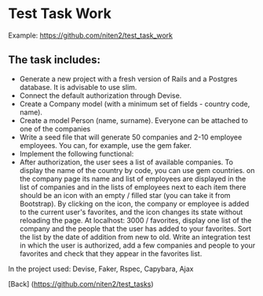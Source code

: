 # Test Task Work

Example: https://github.com/niten2/test_task_work

## The task includes:

  - Generate a new project with a fresh version of Rails and a Postgres database. It is advisable to use slim.
  - Connect the default authorization through Devise.
  - Create a Company model (with a minimum set of fields - country code, name).
  - Create a model Person (name, surname). Everyone can be attached to one of the companies
  - Write a seed file that will generate 50 companies and 2-10 employee employees. You can, for example, use the gem faker.
  - Implement the following functional:
  - After authorization, the user sees a list of available companies. To display the name of the country by code, you can use gem countries. on the company page its name and list of employees are displayed in the list of companies and in the lists of employees next to each item there should be an icon with an empty / filled star (you can take it from Bootstrap). By clicking on the icon, the company or employee is added to the current user's favorites, and the icon changes its state without reloading the page. At localhost: 3000 / favorites, display one list of the company and the people that the user has added to your favorites. Sort the list by the date of addition from new to old. Write an integration test in which the user is authorized, add a few companies and people to your favorites and check that they appear in the favorites list.

In the project used: Devise, Faker, Rspec, Capybara, Ajax

[Back] (https://github.com/niten2/test_tasks)
